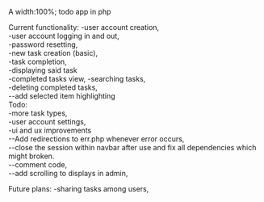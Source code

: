 A
        width:100%; todo app in php

Current functionality:
	-user account creation,  
	-user account logging in and out,  
	-password resetting,  
	-new task creation (basic),  
	-task completion,  
	-displaying said task  
	-completed tasks view,
	-searching tasks,  
	-deleting completed tasks,  
 	--add selected item highlighting    
Todo:  
	-more task types,  
	-user account settings,     
	-ui and ux improvements  
	--Add redirections to err.php whenever error occurs,  
	--close the session within navbar after use and fix all dependencies which might broken.   
	--comment code,  
	--add scrolling to displays in admin,  
  
Future plans:
	-sharing tasks among users,  

